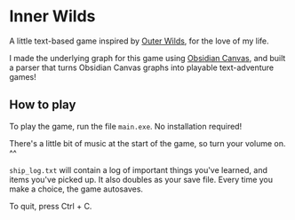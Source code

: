 # Inner Wilds

A little text-based game inspired by [Outer Wilds](https://store.steampowered.com/app/753640/Outer_Wilds/), for the love of my life.

I made the underlying graph for this game using [Obsidian Canvas](https://obsidian.md/canvas), and built a parser that turns Obsidian Canvas graphs into playable text-adventure games!

## How to play

To play the game, run the file `main.exe`.  No installation required!

There's a little bit of music at the start of the game, so turn your volume on.  ^^

`ship_log.txt` will contain a log of important things you've learned, and items you've picked up.  It also doubles as your save file.  Every time you make a choice, the game autosaves.

To quit, press Ctrl + C.
